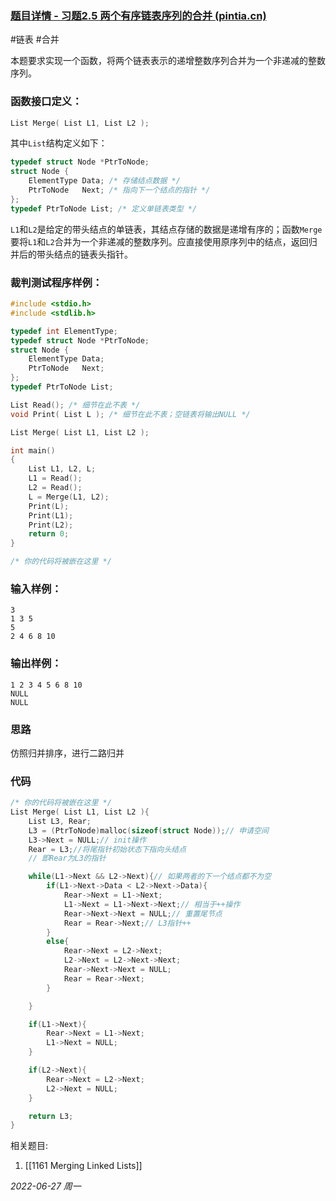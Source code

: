 ### **[题目详情 - 习题2.5 两个有序链表序列的合并 (pintia.cn)](https://pintia.cn/problem-sets/434/problems/5803)**

#链表 #合并

本题要求实现一个函数，将两个链表表示的递增整数序列合并为一个非递减的整数序列。

### 函数接口定义：

```cpp
List Merge( List L1, List L2 );
```

其中`List`结构定义如下：

```cpp
typedef struct Node *PtrToNode;
struct Node {
    ElementType Data; /* 存储结点数据 */
    PtrToNode   Next; /* 指向下一个结点的指针 */
};
typedef PtrToNode List; /* 定义单链表类型 */
```

`L1`和`L2`是给定的带头结点的单链表，其结点存储的数据是递增有序的；函数`Merge`要将`L1`和`L2`合并为一个非递减的整数序列。应直接使用原序列中的结点，返回归并后的带头结点的链表头指针。

### 裁判测试程序样例：

```cpp
#include <stdio.h>
#include <stdlib.h>

typedef int ElementType;
typedef struct Node *PtrToNode;
struct Node {
    ElementType Data;
    PtrToNode   Next;
};
typedef PtrToNode List;

List Read(); /* 细节在此不表 */
void Print( List L ); /* 细节在此不表；空链表将输出NULL */

List Merge( List L1, List L2 );

int main()
{
    List L1, L2, L;
    L1 = Read();
    L2 = Read();
    L = Merge(L1, L2);
    Print(L);
    Print(L1);
    Print(L2);
    return 0;
}

/* 你的代码将被嵌在这里 */
```

### 输入样例：

```in
3
1 3 5
5
2 4 6 8 10
```

### 输出样例：

```out
1 2 3 4 5 6 8 10 
NULL
NULL
```

### 思路

仿照归并排序，进行二路归并

### 代码

```cpp
/* 你的代码将被嵌在这里 */
List Merge( List L1, List L2 ){
    List L3, Rear;
    L3 = (PtrToNode)malloc(sizeof(struct Node));// 申请空间
    L3->Next = NULL;// init操作
    Rear = L3;//将尾指针初始状态下指向头结点
    // 即Rear为L3的指针

    while(L1->Next && L2->Next){// 如果两者的下一个结点都不为空
        if(L1->Next->Data < L2->Next->Data){
            Rear->Next = L1->Next;
            L1->Next = L1->Next->Next;// 相当于++操作
            Rear->Next->Next = NULL;// 重置尾节点
            Rear = Rear->Next;// L3指针++
        }
        else{
            Rear->Next = L2->Next;
            L2->Next = L2->Next->Next;
            Rear->Next->Next = NULL;
            Rear = Rear->Next;
        }

    }

    if(L1->Next){
        Rear->Next = L1->Next;
        L1->Next = NULL;
    }

    if(L2->Next){
        Rear->Next = L2->Next;
        L2->Next = NULL;
    }

    return L3;
}
```

相关题目:
1. [[1161 Merging Linked Lists]]

*2022-06-27 周一*